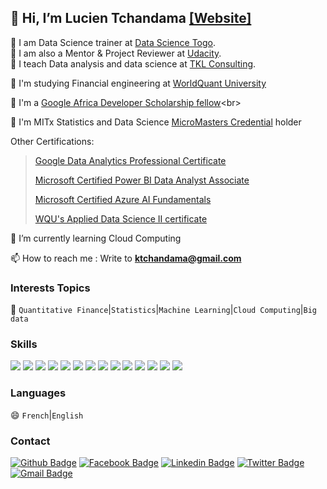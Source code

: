 ## 👋 Hi, I’m Lucien Tchandama [[Website]](https://ktchandama.github.io/)

🔭 I am Data Science trainer at [Data Science Togo](https://www.datasciencetogo.org).<br>
🔭 I am also a Mentor & Project Reviewer at [Udacity](https://www.udacity.com).<br>
🔭 I teach Data analysis and data science at [TKL Consulting](https://www.facebook.com/TKLConsultingTg).<br>

📔 I'm studying Financial engineering at [WorldQuant University](https://wqu.edu)<br>

📔 I'm a [Google Africa Developer Scholarship fellow]([https://wqu.edu](https://adscerts.com/scholar/E18A01862D39BC6))<br>

📔 I'm MITx Statistics and Data Science [MicroMasters Credential](https://micromasters.mit.edu/letter/program/3658b48e-ad65-48eb-bf6c-1d1edaa3e103) holder<br>

Other Certifications:
> [Google Data Analytics Professional Certificate](https://www.credly.com/badges/dbe56a1a-a4da-4ee8-b617-335094f4691d?source=linked_in_profile) <br>
>
> [Microsoft Certified Power BI Data Analyst Associate](https://www.credly.com/badges/05331e95-5ed6-44eb-bb22-c0a71720f45d?source=linked_in_profile)
>
> [Microsoft Certified Azure AI Fundamentals](https://www.credly.com/badges/1da5c17a-412b-4e9d-8a97-343bd0a49f54/public_url)
>
> [WQU's Applied Data Science II certificate](https://www.credly.com/badges/08176999-6830-4aab-ba11-b879320ffc05?source=linked_in_profile)

🌱 I’m currently learning Cloud Computing<br>

📫 How to reach me : Write to <b>ktchandama@gmail.com</b><br>

### Interests Topics
💬  `Quantitative Finance`|`Statistics`|`Machine Learning`|`Cloud Computing`|`Big data`

### Skills
<p>
  <img src="https://img.shields.io/badge/Python-%E2%98%85%E2%98%85%E2%98%85%E2%98%85%E2%98%85-important" />
  
  <img src="https://img.shields.io/badge/Excel-%E2%98%85%E2%98%85%E2%98%85%E2%98%85%E2%98%85-informational" />
  <img src="https://img.shields.io/badge/SQL-%E2%98%85%E2%98%85%E2%98%85%E2%98%85%E2%98%85-informational" />
  <img src="https://img.shields.io/badge/R-%E2%98%85%E2%98%85%E2%98%85%E2%98%85%E2%98%85-important" />
  <img src="https://img.shields.io/badge/Tensorflow-%E2%98%85%E2%98%85%E2%98%85%E2%98%85%E2%98%85-important" />
  <img src="https://img.shields.io/badge/Scikit-%E2%98%85%E2%98%85%E2%98%85%E2%98%85%E2%98%85-important" />
  <img src="https://img.shields.io/badge/Pytorch-%E2%98%85%E2%98%85%E2%98%85%E2%98%85%E2%98%85-important" />
  <img src="https://img.shields.io/badge/HTML5-%E2%98%85%E2%98%85%E2%98%85%E2%98%85%E2%98%85-informational" />
  <img src="https://img.shields.io/badge/CSS3-%E2%98%85%E2%98%85%E2%98%85%E2%98%85%E2%98%85-informational" />
  <img src="https://img.shields.io/badge/Flask-%E2%98%85%E2%98%85%E2%98%85%E2%98%85%E2%98%85-informational" />
  <img src="https://img.shields.io/badge/Django-%E2%98%85%E2%98%85%E2%98%85%E2%98%85%E2%98%85-informational" />
  <img src="https://img.shields.io/badge/Docker-%E2%98%85%E2%98%85%E2%98%85%E2%98%85%E2%98%85-important" />
  <img src="https://img.shields.io/badge/Tableau-%E2%98%85%E2%98%85%E2%98%85%E2%98%85%E2%98%85-important" />
  <img src="https://img.shields.io/badge/Power BI-%E2%98%85%E2%98%85%E2%98%85%E2%98%85%E2%98%85-important" />
</p>

### Languages
😄 `French`|`English`

### Contact
[![Github Badge](https://img.shields.io/badge/-Github-000?style=flat-square&logo=Github&logoColor=white&link=https://github.com/ktchandama)](https://github.com/ktchandama) [![Facebook Badge](https://img.shields.io/badge/-Facebook-blue?style=flat-square&logo=Facebook&logoColor=white&link=https://www.facebook.com/ktchandama)](https://www.facebook.com/ktchandama) [![Linkedin Badge](https://img.shields.io/badge/-LinkedIn-blue?style=flat-square&logo=Linkedin&logoColor=white&link=https://www.linkedin.com/in/ktchandama/)](https://www.linkedin.com/in/ktchandama/) [![Twitter Badge](https://img.shields.io/badge/-Twitter-blue?style=flat-square&logo=Twitter&logoColor=white&link=https://www.twitter.com/ktchandama)](https://www.twitter.com/ktchandama) [![Gmail Badge](https://img.shields.io/badge/-Gmail-c14438?style=flat-square&logo=Gmail&logoColor=white&link=mailto:ktchandama@gmail.com)](mailto:ktchandama@gmail.com)

<!---
ktchandama/ktchandama is a ✨ special ✨ repository because its `README.md` (this file) appears on your GitHub profile.
You can click the Preview link to take a look at your changes.
--->
